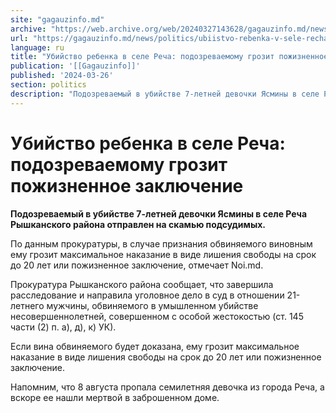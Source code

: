 ```yaml
---
site: "gagauzinfo.md"
archive: "https://web.archive.org/web/20240327143628/gagauzinfo.md/news/politics/ubiistvo-rebenka-v-sele-rechan-podozrevaemomu-grozit-pozhiznennoe-zaklyuchenie"
url: "https://gagauzinfo.md/news/politics/ubiistvo-rebenka-v-sele-rechan-podozrevaemomu-grozit-pozhiznennoe-zaklyuchenie"
language: ru
title: "Убийство ребенка в селе Реча: подозреваемому грозит пожизненное заключение"
publication: '[[Gagauzinfo]]'
published: '2024-03-26'
section: politics
description: "Подозреваемый в убийстве 7-летней девочки Ясмины в селе Реча Рышканского района отправлен на скамью подсудимых."
---
```


# Убийство ребенка в селе Реча: подозреваемому грозит пожизненное заключение

**Подозреваемый в убийстве 7-летней девочки Ясмины в селе Реча Рышканского района отправлен на скамью подсудимых.**

По данным прокуратуры, в случае признания обвиняемого виновным ему грозит максимальное наказание в виде лишения свободы на срок до 20 лет или пожизненное заключение, отмечает Noi.md.

Прокуратура Рышканского района сообщает, что завершила расследование и направила уголовное дело в суд в отношении 21-летнего мужчины, обвиняемого в умышленном убийстве несовершеннолетней, совершенном с особой жестокостью (ст. 145 части (2) п. а), д), к) УК).

Если вина обвиняемого будет доказана, ему грозит максимальное наказание в виде лишения свободы на срок до 20 лет или пожизненное заключение.

Напомним, что 8 августа пропала семилетняя девочка из города Реча, а вскоре ее нашли мертвой в заброшенном доме.
